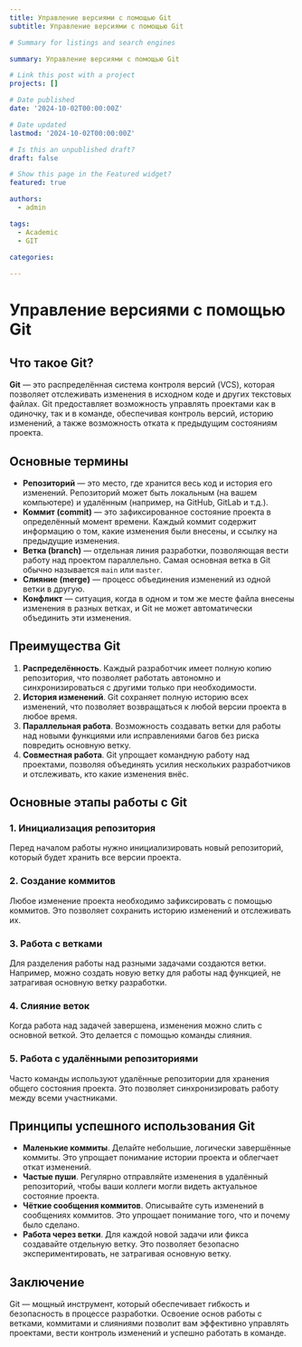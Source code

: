 ```yaml
---
title: Управление версиями с помощью Git
subtitle: Управление версиями с помощью Git

# Summary for listings and search engines

summary: Управление версиями с помощью Git

# Link this post with a project
projects: []

# Date published
date: '2024-10-02T00:00:00Z'

# Date updated
lastmod: '2024-10-02T00:00:00Z'

# Is this an unpublished draft?
draft: false

# Show this page in the Featured widget?
featured: true

authors:
  - admin

tags:
  - Academic
  - GIT

categories:
  
---
```


# Управление версиями с помощью Git

## Что такое Git?

**Git** — это распределённая система контроля версий (VCS), которая позволяет отслеживать изменения в исходном коде и других текстовых файлах. Git предоставляет возможность управлять проектами как в одиночку, так и в команде, обеспечивая контроль версий, историю изменений, а также возможность отката к предыдущим состояниям проекта.

## Основные термины

- **Репозиторий** — это место, где хранится весь код и история его изменений. Репозиторий может быть локальным (на вашем компьютере) и удалённым (например, на GitHub, GitLab и т.д.).
- **Коммит (commit)** — это зафиксированное состояние проекта в определённый момент времени. Каждый коммит содержит информацию о том, какие изменения были внесены, и ссылку на предыдущие изменения.
- **Ветка (branch)** — отдельная линия разработки, позволяющая вести работу над проектом параллельно. Самая основная ветка в Git обычно называется `main` или `master`.
- **Слияние (merge)** — процесс объединения изменений из одной ветки в другую.
- **Конфликт** — ситуация, когда в одном и том же месте файла внесены изменения в разных ветках, и Git не может автоматически объединить эти изменения.

## Преимущества Git

1. **Распределённость**. Каждый разработчик имеет полную копию репозитория, что позволяет работать автономно и синхронизироваться с другими только при необходимости.
2. **История изменений**. Git сохраняет полную историю всех изменений, что позволяет возвращаться к любой версии проекта в любое время.
3. **Параллельная работа**. Возможность создавать ветки для работы над новыми функциями или исправлениями багов без риска повредить основную ветку.
4. **Совместная работа**. Git упрощает командную работу над проектами, позволяя объединять усилия нескольких разработчиков и отслеживать, кто какие изменения внёс.

## Основные этапы работы с Git

### 1. Инициализация репозитория
Перед началом работы нужно инициализировать новый репозиторий, который будет хранить все версии проекта.

### 2. Создание коммитов
Любое изменение проекта необходимо зафиксировать с помощью коммитов. Это позволяет сохранить историю изменений и отслеживать их.

### 3. Работа с ветками
Для разделения работы над разными задачами создаются ветки. Например, можно создать новую ветку для работы над функцией, не затрагивая основную ветку разработки.

### 4. Слияние веток
Когда работа над задачей завершена, изменения можно слить с основной веткой. Это делается с помощью команды слияния.

### 5. Работа с удалёнными репозиториями
Часто команды используют удалённые репозитории для хранения общего состояния проекта. Это позволяет синхронизировать работу между всеми участниками.

## Принципы успешного использования Git

- **Маленькие коммиты**. Делайте небольшие, логически завершённые коммиты. Это упрощает понимание истории проекта и облегчает откат изменений.
- **Частые пуши**. Регулярно отправляйте изменения в удалённый репозиторий, чтобы ваши коллеги могли видеть актуальное состояние проекта.
- **Чёткие сообщения коммитов**. Описывайте суть изменений в сообщениях коммитов. Это упрощает понимание того, что и почему было сделано.
- **Работа через ветки**. Для каждой новой задачи или фикса создавайте отдельную ветку. Это позволяет безопасно экспериментировать, не затрагивая основную ветку.

## Заключение

Git — мощный инструмент, который обеспечивает гибкость и безопасность в процессе разработки. Освоение основ работы с ветками, коммитами и слияниями позволит вам эффективно управлять проектами, вести контроль изменений и успешно работать в команде.
